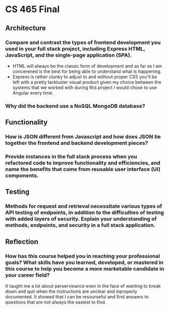# CS 465 Final

## Architecture

### Compare and contrast the types of frontend development you used in your full stack project, including Express HTML, JavaScript, and the single-page application (SPA).
- HTML will always be the classic form of development and as far as I am concerened is the best for being able to understand what is happening. 
- Express is rather clunky to adjust to and without proper CSS you'll be left with a pretty lackluster visual product given my choice between the systems that we worked with during this project I would chose to use Angular every time.
### Why did the backend use a NoSQL MongoDB database?

## Functionality

### How is JSON different from Javascript and how does JSON tie together the frontend and backend development pieces?

### Provide instances in the full stack process when you refactored code to improve functionality and efficiencies, and name the benefits that come from reusable user interface (UI) components.

## Testing

### Methods for request and retrieval necessitate various types of API testing of endpoints, in addition to the difficulties of testing with added layers of security. Explain your understanding of methods, endpoints, and security in a full stack application.

## Reflection

### How has this course helped you in reaching your professional goals? What skills have you learned, developed, or mastered in this course to help you become a more marketable candidate in your career field?
It taught me a lot about perservieance even in the face of wanting to break down and quit when the instructions are unclear and inproperly documented. It showed that I can be resourseful and find answers to questions that are not always the easiest to find.
